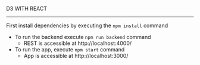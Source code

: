 D3 WITH REACT

---

First install dependencies by executing the `npm install` command


* To run the backend execute `npm run backend` command
  - REST is accessible at http://localhost:4000/
* To run the app, execute `npm start` command
  - App is accessible at http://localhost:3000/

